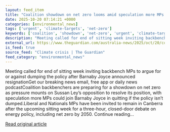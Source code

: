 ```yaml
---
layout: feed_item
title: "Coalition showdown on net zero looms amid speculation more MPs could quit over policy"
date: 2025-10-20 07:14:21 +0000
categories: [environmental_news]
tags: ['urgent', 'climate-targets', 'net-zero']
keywords: ['coalition', 'showdown', 'net-zero', 'urgent', 'climate-targets', 'zero']
description: "Meeting called for end of sitting week inviting backbench MPs to argue for or against dumping the policy after Barnaby Joyce announced resignationGet our bre..."
external_url: https://www.theguardian.com/australia-news/2025/oct/20/coalition-net-zero-policy-speculation-more-could-quit-sussan-ley
is_feed: true
source_feed: "Climate crisis | The Guardian"
feed_category: "environmental_news"
---
```


Meeting called for end of sitting week inviting backbench MPs to argue for or against dumping the policy after Barnaby Joyce announced resignationGet our breaking news email, free app or daily news podcastCoalition backbenchers are preparing for a showdown on net zero as pressure mounts on Sussan Ley’s opposition to resolve its position, with speculation more MPs could join Barnaby Joyce in quitting if the policy isn’t dumped.Liberal and Nationals MPs have been invited to remain in Canberra after the upcoming sitting week for a three-hour, closed-door debate on energy policy, including net zero by 2050. Continue reading...

[Read original article](https://www.theguardian.com/australia-news/2025/oct/20/coalition-net-zero-policy-speculation-more-could-quit-sussan-ley)
